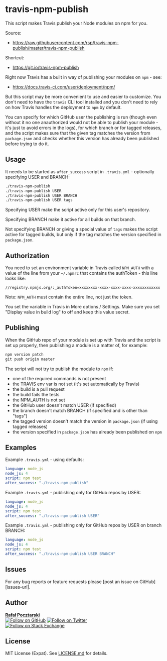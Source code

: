 travis-npm-publish
==================

This script makes Travis publish your Node modules on npm for you.

Source:

* https://raw.githubusercontent.com/rsp/travis-npm-publish/master/travis-npm-publish

Shortcut:

* https://git.io/travis-npm-publish

[github-url]:[issues-url]l]l]rl]NSE.md
[travis-url]: ht[issues-url]l]er
[snyk-url]: https://[issues-url]l]vg
[david-url]: h[issues-url]l]vg
[install-img]: https://nodei.co/npm/travis-npm-publish.png?compact=true
[downloads-img]: https://img.shields.io/npm/dt/travis-npm-publish.svg
[license-img]: https://img.shields.io/npm/l/travis-npm-publish.svg
[stats-url]: http://npm-stat.com/charts.html?package=travis-npm-publish
[github-follow-url]: https://github.com/rsp
[github-follow-img]: https://img.shields.io/github/followers/rsp.svg?style=social&label=Follow
[twitter-follow-url]: https://twitter.com/intent/follow?screen_name=pocztarski
[twitter-follow-img]: https://img.shields.io/twitter/follow/pocztarski.svg?style=social&label=Follow
[stackoverflow-url]: https://stackoverflow.com/users/613198/rsp
[stackexchange-url]: https://stackexchange.com/users/303952/rsp
[stackexchange-img]: https://stackexchange.com/users/flair/303952.png

Right now Travis has a built in way of publishing your modules on `npm` - see:

* https://docs.travis-ci.com/user/deployment/npm/

But this script may be more convenient to use and easier to customize. You don't need to have the `travis` CLI tool installed and you don't need to rely on how Travis handles the deployment to `npm` by default.

You can specify for which GitHub user the publishing is run (though even without it no one anauthorized would not be able to publish your module - it's just to avoid errors in the logs), for which branch or for tagged releases, and the script makes sure that the given tag matches the version from `package.json` and checks whether this version has already been published before trying to do it.

Usage
-----
It needs to be started as `after_success` script in `.travis.yml` - optionally specifying USER and BRANCH:

```sh
./travis-npm-publish
./travis-npm-publish USER
./travis-npm-publish USER BRANCH
./travis-npm-publish USER tags
```

Specifying USER make the script active only for this user's repository.

Specifying BRANCH make it active for all builds on that branch.

Not specifying BRANCH or giving a special value of `tags` makes the script active for tagged builds, but only if the tag matches the version specified in `package.json`.

Authorization
-------------
You need to set an environment variable in Travis called `NPM_AUTH` with a value of the line from your `~/.npmrc` that contains the authToken - this line looks like:

````
//registry.npmjs.org/:_authToken=xxxxxxxx-xxxx-xxxx-xxxx-xxxxxxxxxxxx
````

Note: `NPM_AUTH` must contain the entire line, not just the token.

You set the variable in Travis in More options / Settings.
Make sure you set "Display value in build log" to off and keep this value secret.

Publishing
----------
When the GitHub repo of your module is set up with Travis and the script is set up properly, then publishing a module is a matter of, for example:

```js
npm version patch
git push origin master
```

The script will not try to publish the module to `npm` if:

* one of the required commands is not present
* the TRAVIS env var is not set (it's set automatically by Travis)
* the build is a pull request
* the build fails the tests
* the NPM_AUTH is not set
* the GitHub user doesn't match USER (if specified)
* the branch doesn't match BRANCH (if specified and is other than "tags")
* the tagged version doesn't match the version in `package.json` (if using tagged releases)
* the version specified in `package.json` has already been published on `npm`

Examples
--------
Example `.travis.yml` - using defaults:

```yaml
language: node_js
node_js: 4
script: npm test
after_success: "./travis-npm-publish"
```

Example `.travis.yml` - publishing only for GitHub repos by USER:

```yaml
language: node_js
node_js: 4
script: npm test
after_success: "./travis-npm-publish USER"
```

Example `.travis.yml` - publishing only for GitHub repos by USER on branch BRANCH:

```yaml
language: node_js
node_js: 4
script: npm test
after_success: "./travis-npm-publish USER BRANCH"
```

Issues
------
For any bug reports or feature requests please
[post an issue on GitHub][issues-url].

Author
------
[**Rafał Pocztarski**](https://pocztarski.com/)
<br/>
[![Follow on GitHub][github-follow-img]][github-follow-url]
[![Follow on Twitter][twitter-follow-img]][twitter-follow-url]
<br/>
[![Follow on Stack Exchange][stackexchange-img]][stackoverflow-url]

License
-------
MIT License (Expat). See [LICENSE.md](LICENSE.md) for details.
